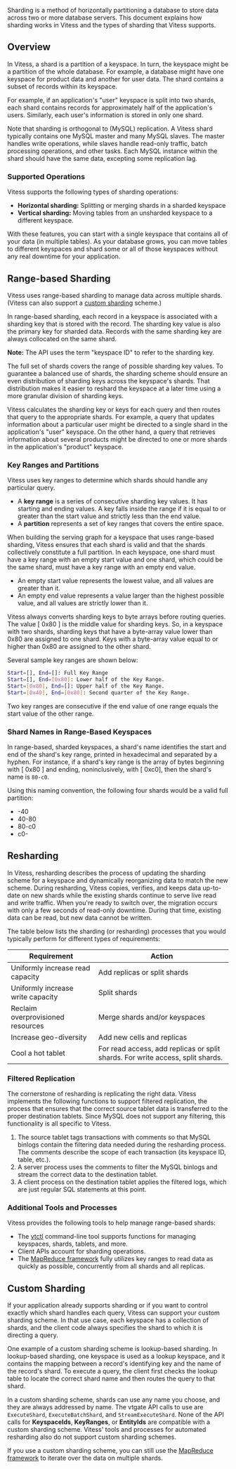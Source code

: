 Sharding is a method of horizontally partitioning a database to store
data across two or more database servers. This document explains how
sharding works in Vitess and the types of sharding that Vitess supports.

## Overview

In Vitess, a shard is a partition of a keyspace. In turn, the keyspace
might be a partition of the whole database. For example, a database might
have one keyspace for product data and another for user data. The shard
contains a subset of records within its keyspace.

For example, if an application's "user" keyspace is split into two
shards, each shard contains records for approximately half of the
application's users. Similarly, each user's information is stored
in only one shard.

Note that sharding is orthogonal to (MySQL) replication.
A Vitess shard typically contains one MySQL master and many MySQL
slaves. The master handles write operations, while slaves handle
read-only traffic, batch processing operations, and other tasks.
Each MySQL instance within the shard should have the same data,
excepting some replication lag.

### Supported Operations

Vitess supports the following types of sharding operations:

* **Horizontal sharding:** Splitting or merging shards in a sharded keyspace
* **Vertical sharding:** Moving tables from an unsharded keyspace to
  a different keyspace.

With these features, you can start with a single keyspace that contains
all of your data (in multiple tables). As your database grows, you can
move tables to different keyspaces and shard some or all of those keyspaces
without any real downtime for your application.

## Range-based Sharding

Vitess uses range-based sharding to manage data across multiple shards.
(Vitess can also support a [custom sharding](#custom-sharding) scheme.)

In range-based sharding, each record in a keyspace is associated with
a sharding key that is stored with the record. The sharding key value
is also the primary key for sharded data. Records with the same sharding
key are always collocated on the same shard.

**Note:** The API uses the term "keyspace ID" to refer to the sharding key.

The full set of shards covers the range of possible sharding key values.
To guarantee a balanced use of shards, the sharding scheme should
ensure an even distribution of sharding keys across the keyspace's
shards. That distribution makes it easier to reshard the keyspace
at a later time using a more granular division of sharding keys.

Vitess calculates the sharding key or keys for each query and then
routes that query to the appropriate shards. For example, a query
that updates information about a particular user might be directed to
a single shard in the application's "user" keyspace. On the other hand,
a query that retrieves information about several products might be
directed to one or more shards in the application's "product" keyspace.

### Key Ranges and Partitions

Vitess uses key ranges to determine which shards should handle any
particular query.

* A **key range** is a series of consecutive sharding key values. It
    has starting and ending values. A key falls inside the range if
    it is equal to or greater than the start value and strictly less
    than the end value.
* A **partition** represents a set of key ranges that covers the entire
    space.

When building the serving graph for a keyspace that uses range-based
sharding, Vitess ensures that each shard is valid and that the shards
collectively constitute a full partition. In each keyspace, one shard
must have a key range with an empty start value and one shard, which
could be the same shard, must have a key range with an empty end value.

* An empty start value represents the lowest value, and all values are
    greater than it.
* An empty end value represents a value larger than the highest possible
    value, and all values are strictly lower than it.

Vitess always converts sharding keys to byte arrays before routing
queries. The value [ 0x80 ] is the middle value for sharding keys.
So, in a keyspace with two shards, sharding keys that have a byte-array
value lower than 0x80 are assigned to one shard. Keys with a byte-array
value equal to or higher than 0x80 are assigned to the other shard.

Several sample key ranges are shown below:

``` sh
Start=[], End=[]: Full Key Range
Start=[], End=[0x80]: Lower half of the Key Range.
Start=[0x80], End=[]: Upper half of the Key Range.
Start=[0x40], End=[0x80]: Second quarter of the Key Range.
```

Two key ranges are consecutive if the end value of one range equals the
start value of the other range.

### Shard Names in Range-Based Keyspaces

In range-based, sharded keyspaces, a shard's name identifies the start
and end of the shard's key range, printed in hexadecimal and separated
by a hyphen. For instance, if a shard's key range is the array of bytes
beginning with [ 0x80 ] and ending, noninclusively, with [ 0xc0], then
the shard's name is <code>80-c0</code>.

Using this naming convention, the following four shards would be a valid
full partition:

* -40
* 40-80
* 80-c0
* c0-

## Resharding

In Vitess, resharding describes the process of updating the sharding
scheme for a keyspace and dynamically reorganizing data to match the
new scheme. During resharding, Vitess copies, verifies, and keeps
data up-to-date on new shards while the existing shards continue to
serve live read and write traffic. When you're ready to switch over,
the migration occurs with only a few seconds of read-only downtime.
During that time, existing data can be read, but new data cannot be
written.

The table below lists the sharding (or resharding) processes that you
would typically perform for different types of requirements:

Requirement | Action
----------- | ------
Uniformly increase read capacity | Add replicas or split shards
Uniformly increase write capacity | Split shards
Reclaim overprovisioned resources | Merge shards and/or keyspaces
Increase geo-diversity | Add new cells and replicas
Cool a hot tablet | For read access, add replicas or split shards. For write access, split shards.

### Filtered Replication

The cornerstone of resharding is replicating the right data. Vitess
implements the following functions to support filtered replication,
the process that ensures that the correct source tablet data is
transferred to the proper destination tablets. Since MySQL does not
support any filtering, this functionality is all specific to Vitess.

1. The source tablet tags transactions with comments so that MySQL binlogs
    contain the filtering data needed during the resharding process. The
    comments describe the scope of each transaction (its keyspace ID,
    table, etc.).
1. A server process uses the comments to filter the MySQL binlogs and
    stream the correct data to the destination tablet.
1. A client process on the destination tablet applies the filtered logs,
    which are just regular SQL statements at this point.

### Additional Tools and Processes

Vitess provides the following tools to help manage range-based shards:

* The [vtctl](/reference/vtctl.html) command-line tool supports
    functions for managing keyspaces, shards, tablets, and more.
* Client APIs account for sharding operations.
* The [MapReduce framework](https://github.com/youtube/vitess/blob/master/java/vtgate-client/src/main/java/com/youtube/vitess/vtgate/hadoop/README.md)
    fully utilizes key ranges to read data as quickly as possible,
    concurrently from all shards and all replicas.

## Custom Sharding

If your application already supports sharding or if you want to control
exactly which shard handles each query, Vitess can support your custom
sharding scheme. In that use case, each keyspace has a collection of
shards, and the client code always specifies the shard to which it is
directing a query.

One example of a custom sharding scheme is lookup-based sharding. In
lookup-based sharding, one keyspace is used as a lookup keyspace, and
it contains the mapping between a record's identifying key and the name
of the record's shard. To execute a query, the client first checks the
lookup table to locate the correct shard name and then routes the query
to that shard.

In a custom sharding scheme, shards can use any name you choose, and
they are always addressed by name. The vtgate API calls to use are
<code>ExecuteShard</code>, <code>ExecuteBatchShard</code>, and
<code>StreamExecuteShard</code>. None of the API calls for
**KeyspaceIds**, **KeyRanges**, or **EntityIds** are compatible with
a custom sharding scheme. Vitess' tools and processes for automated
resharding also do not support custom sharding schemes.

If you use a custom sharding scheme, you can still use the
[MapReduce framework](https://github.com/youtube/vitess/blob/master/java/vtgate-client/src/main/java/com/youtube/vitess/vtgate/hadoop/README.md)
to iterate over the data on multiple shards.
